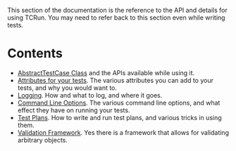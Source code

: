 This section of the documentation is the reference to the API and details for using TCRun.
You may need to refer back to this section even while writing tests.

# Contents #

  * [AbstractTestCase Class](AbstractTestCase.md) and the APIs available while using it.
  * [Attributes for your tests](Attributes.md).  The various attributes you can add to your tests, and why you would want to.
  * [Logging](Logging.md).  How and what to log, and where it goes.
  * [Command Line Options](CommandLine.md). The various command line options, and what effect they have on running your tests.
  * [Test Plans](TestPlans.md). How to write and run test plans, and various tricks in using them.
  * [Validation Framework](ResourceValidation.md). Yes there is a framework that allows for validating arbitrary objects.